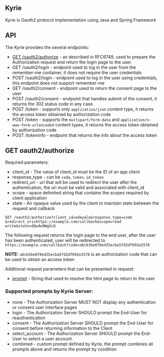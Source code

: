 ## Kyrie

Kyrie is Oauth2 protocol implementation using Java and Spring Framework


## API
The Kyrie provides the several endpoints:

* [GET /oauth2/authorize](#get-oauth2authorize) - as described in RFC6749, used to prepare the Authorization request and return the login page to the user.
* GET /oauth2/login - endpoint used to log in the user from the remember-me container, it does not require the user credentials
* POST /oauth2/login - endpoint used to log in the user using credentials, this endpoint does not support remember-me 
* GET /oauth2/consent - endpoint used to return the consent page to the user
* POST /oauth2/consent - endpoint that handles submit of the consent, it returns the 302 status code in any case.  
* POST /token - supports only ``application/json`` content type, it returns the access token obtained by authorization code
* POST /token - supports the ``multipart/form-data`` and ``application/x-www-form-urlencoded`` content types, it returns the access token obtained by authorization code  
* POST /tokeninfo - endpoint that returns the info about the access token

## GET oauth2/authorize
Required parameters: 
* client_id - The value of client_id must be the ID of an app client
* response_type - can be ``code``, ``token``, ``id_token``
* redirect_uri - uri that will be used to redirect the user after the authentication, the uri must be valid and associated with client_id
* scope - space delimited string that contains the scopes required by client application
* state - An opaque value used by the client to maintain
  state between the request and callback

``` http
GET /oauth2/authorize?client_id=odeyalo&response_type=code
&redirect_uri=https://example.com/callback&scope=read write&state=dQw4w9WgXcQ
```
The following request returns the login page to the end user, after the user has been authenticated, 
user will be redirected to ``https://example.com/callback?code=a6cb3be8f0ed35ecba5fd2df692e2578`` 

**NOTE:** ``a6cb3be8f0ed35ecba5fd2df692e2578`` is an authorization code that can be used to obtain an access token

Additional request parameters that can be presented in request:
* [prompt](#supported-prompts-by-kyrie-server) - String that used to resolve the html page to return to the user

### Supported prompts by Kyrie Server:
* none - The Authorization Server MUST NOT display any authentication or consent user interface pages
* login - The Authorization Server SHOULD prompt the End-User for reauthentication
* consent - The Authorization Server SHOULD prompt the End-User for consent before returning information to the Client
* select_account - The Authorization Server SHOULD prompt the End-User to select a user account.
* combined - custom prompt defined by Kyrie, the prompt combines all prompts above and returns the prompt by condition

